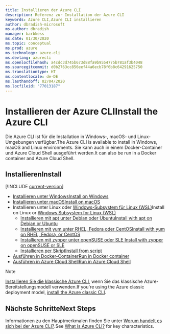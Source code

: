 ```yaml
---
title: Installieren der Azure CLI
description: Referenz zur Installation der Azure CLI
keywords: Azure CLI,Azure CLI installieren
author: dbradish-microsoft
ms.author: dbradish
manager: barbkess
ms.date: 01/30/2020
ms.topic: conceptual
ms.prod: azure
ms.technology: azure-cli
ms.devlang: azurecli
ms.openlocfilehash: a4cdc3d745b673d88fa9b9554775b781af3b4048
ms.sourcegitcommit: d0b2763cc856eef44a6ecb78f6b8c64291625750
ms.translationtype: HT
ms.contentlocale: de-DE
ms.lasthandoff: 02/04/2020
ms.locfileid: "77013187"
---
```

# <a name="install-the-azure-cli"></a><span data-ttu-id="8a2db-104">Installieren der Azure CLI</span><span class="sxs-lookup"><span data-stu-id="8a2db-104">Install the Azure CLI</span></span>

<span data-ttu-id="8a2db-105">Die Azure CLI ist für die Installation in Windows-, macOS- und Linux-Umgebungen verfügbar.</span><span class="sxs-lookup"><span data-stu-id="8a2db-105">The Azure CLI is available to install in Windows, maxOS and Linux environments.</span></span>  <span data-ttu-id="8a2db-106">Sie kann auch in einem Docker-Container und Azure Cloud Shell ausgeführt werden.</span><span class="sxs-lookup"><span data-stu-id="8a2db-106">It can also be run in a Docker container and Azure Cloud Shell.</span></span>

## <a name="install"></a><span data-ttu-id="8a2db-107">Installieren</span><span class="sxs-lookup"><span data-stu-id="8a2db-107">Install</span></span>

[!INCLUDE [current-version](includes/current-version.md)]

* [<span data-ttu-id="8a2db-108">Installieren unter Windows</span><span class="sxs-lookup"><span data-stu-id="8a2db-108">Install on Windows</span></span>](install-azure-cli-windows.md)
* [<span data-ttu-id="8a2db-109">Installieren unter macOS</span><span class="sxs-lookup"><span data-stu-id="8a2db-109">Install on macOS</span></span>](install-azure-cli-macos.md)
* <span data-ttu-id="8a2db-110">Installieren unter Linux oder [Windows-Subsystem für Linux (WSL)](/windows/wsl/about)</span><span class="sxs-lookup"><span data-stu-id="8a2db-110">Install on Linux or [Windows Subsystem for Linux (WSL)](/windows/wsl/about)</span></span>
  * [<span data-ttu-id="8a2db-111">Installieren mit apt unter Debian oder Ubuntu</span><span class="sxs-lookup"><span data-stu-id="8a2db-111">Install with apt on Debian or Ubuntu</span></span>](install-azure-cli-apt.md)
  * [<span data-ttu-id="8a2db-112">Installieren mit yum unter RHEL, Fedora oder CentOS</span><span class="sxs-lookup"><span data-stu-id="8a2db-112">Install with yum on RHEL, Fedora, or CentOS</span></span>](install-azure-cli-yum.md)
  * [<span data-ttu-id="8a2db-113">Installieren mit zypper unter openSUSE oder SLE </span><span class="sxs-lookup"><span data-stu-id="8a2db-113">Install with zypper on openSUSE or SLE</span></span>](install-azure-cli-zypper.md)
  * [<span data-ttu-id="8a2db-114">Installieren per Skript</span><span class="sxs-lookup"><span data-stu-id="8a2db-114">Install from script</span></span>](install-azure-cli-linux.md)
* [<span data-ttu-id="8a2db-115">Ausführen in Docker-Container</span><span class="sxs-lookup"><span data-stu-id="8a2db-115">Run in Docker container</span></span>](run-azure-cli-docker.md)
* [<span data-ttu-id="8a2db-116">Ausführen in Azure Cloud Shell</span><span class="sxs-lookup"><span data-stu-id="8a2db-116">Run in Azure Cloud Shell</span></span>](/azure/cloud-shell/quickstart)

> [!NOTE]
> <span data-ttu-id="8a2db-117">[Installieren Sie die klassische Azure CLI](install-classic-cli.md), wenn Sie das klassische Azure-Bereitstellungsmodell verwenden.</span><span class="sxs-lookup"><span data-stu-id="8a2db-117">If you're using the Azure classic deployment model, [install the Azure classic CLI](install-classic-cli.md).</span></span>

## <a name="next-steps"></a><span data-ttu-id="8a2db-118">Nächste Schritte</span><span class="sxs-lookup"><span data-stu-id="8a2db-118">Next Steps</span></span>

<span data-ttu-id="8a2db-119">Informationen zu den Hauptmerkmalen finden Sie unter [Worum handelt es sich bei der Azure CLI?](what-is-azure-cli.md).</span><span class="sxs-lookup"><span data-stu-id="8a2db-119">See [What is Azure CLI?](what-is-azure-cli.md) for key characteristics.</span></span>
